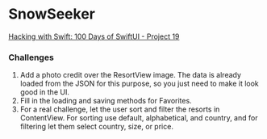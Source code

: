 # SnowSeeker

[Hacking with Swift: 100 Days of SwiftUI - Project 19][1]

### Challenges

1. Add a photo credit over the ResortView image. The data is already loaded from the JSON for this purpose, so you just need to make it look good in the UI.
2. Fill in the loading and saving methods for Favorites.
3. For a real challenge, let the user sort and filter the resorts in ContentView. For sorting use default, alphabetical, and country, and for filtering let them select country, size, or price.

[1]: https://www.hackingwithswift.com/100/swiftui/99



